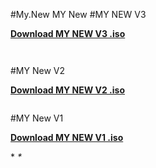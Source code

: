 #My.New
MY New
#MY NEW V3

<p><strong><a href="https://github.com/CylindersMyPrograms/My.New/releases/download/v3/MY.New.v3.iso"> Download MY NEW V3 .iso</a></strong></p>

<p><strong><img src="https://cylindersmyprograms.files.wordpress.com/2016/09/1.png?w=300&h=211"alt=""></strong></p>	 

<p><strong><img src="https://cylindersmyprograms.files.wordpress.com/2016/09/2.png?w=300&h=211"alt=""></strong></p>
	 
#MY New V2

<p><strong><a href="https://github.com/CylindersMyPrograms/My.New/releases/download/v1%2Bv2/MY.NEW.V2.iso"> Download MY NEW V2 .iso</a></strong></p>

<p><strong><img src="https://cloud.githubusercontent.com/assets/12082147/13111072/6b48216e-d58c-11e5-8d3e-dd88f29636d8.PNG" alt=""></strong></p>

#MY New V1

<p><strong><a href="https://github.com/CylindersMyPrograms/My.New/releases/download/v1%2Bv2/My.New.V1.iso"> Download MY NEW V1 .iso</a></strong></p>

<p>*<em><img src="https://cloud.githubusercontent.com/assets/12082147/13111205/3ffd6af4-d58d-11e5-83a7-b8c22bed1461.PNG" alt=""> *</em></p>
 
</html>
